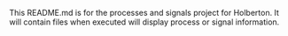 This README.md is for the processes and signals project for Holberton. It will contain files when executed will display process or signal information.
